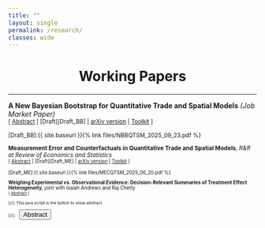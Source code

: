 ```yaml
---
title: ""
layout: single
permalink: /research/
classes: wide
---
```



# <center> Working Papers  </center>
- - -

**A New Bayesian Bootstrap for Quantitative Trade and Spatial Models** *(Job Market Paper)* <br />
<small>[ <a href="#/" onclick="visib('BB')">Abstract</a> | [Draft][Draft_BB] | [arXiv version][arXiv_BB] | [Toolkit][Toolkit_BB] ] 

<div id="BB" style="display: none; text-align: justify; line-height: 1.2" ><small>
Economists use quantitative trade and spatial models to make counterfactual predictions. Because such predictions aim to inform policy decisions, it is important to communicate the uncertainty surrounding them. Three key challenges arise in this setting: the data are dyadic and exhibit complex dependence; the number of interacting units is typically small; and counterfactual predictions depend on the data in two distinct ways—through the estimation of structural parameters and through the description of the status quo. I propose a new Bayesian bootstrap procedure that is tailored to this setting and that addresses these challenges. The procedure is simple to implement and provides both finite-sample Bayesian and asymptotic frequentist guarantees. I illustrate the practical advantages of this approach by revisiting the applications in Waugh (2010), Caliendo and Parro (2015), and Artuç, Chaudhuri, and McLaren (2010).
</small><br><br/></div>

[Draft_BB]:{{ site.baseurl }}{% link files/NBBQTSM_2025_09_23.pdf %}

[arXiv_BB]: https://arxiv.org/abs/2505.11967

[Toolkit_BB]: https://github.com/SandersBas/NBBQTSM

**Measurement Error and Counterfactuals in Quantitative Trade and Spatial Models**, *R&R at Review of Economics and Statistics*  <br />
<small>[ <a href="#/" onclick="visib('ME')">Abstract</a> | [Draft][Draft_ME] | [arXiv version][arXiv_ME] | [Toolkit][Toolkit_ME] ] 

<div id="ME" style="display: none; text-align: justify; line-height: 1.2" ><small>
Counterfactuals in quantitative trade and spatial models are functions of the current state of the world and the model parameters. Common practice treats the current state of the world as perfectly observed, but there is good reason to believe that it is measured with error. This paper provides tools for quantifying uncertainty about counterfactuals when the current state of the world is measured with error. I recommend an empirical Bayes approach to uncertainty quantification, and show that it is both practical and theoretically justified. I apply the proposed method to the settings in Adao, Costinot, and Donaldson (2017) and Allen and Arkolakis (2022) and find non-trivial uncertainty about counterfactuals.
</small><br><br/></div>

[Draft_ME]:{{ site.baseurl }}{% link files/MECQTSM_2025_06_20.pdf %}

[arXiv_ME]: https://arxiv.org/abs/2311.14032

[Toolkit_ME]: https://github.com/SandersBas/MECQTSM

**Weighing Experimental vs. Observational Evidence: Decision-Relevant Summaries of Treatment Effect Heterogeneity**, joint with Isaiah Andrews and Raj Chetty <br />
<small>[ <a href="#/" onclick="visib('TEH')">Abstract</a> ] 

<div id="TEH" style="display: none; text-align: justify; line-height: 1.2" ><small>
We characterize when and how experimental evidence should be combined with observational information to guide treatment adoption at a new site. We show that the optimal linear predictor for the site-specific treatment effect is a weighted average of the cross-site experimental ATE and the local observational estimate, with weights determined by the covariance matrix of site effects and observational estimands.  We provide unbiased estimators for this covariance in settings with both large and small sites, quantify the effect of mismatch between experimental and target sites, and derive easy-to-interpret breakdown points. Empirical illustrations using the Year Up RCT and Project STAR show substantial gains, with up to 40 percent reductions in out-of-sample MSE over naive ATE extrapolation.
</small><br><br/></div>



[//]: This java script is the button to show abstract
 <script>
  function visib(id) {
   var x = document.getElementById(id);
   if (x.style.display === "block") {
     x.style.display = "none";
   } else {
     x.style.display = "block";
   }
 }
 </script>

 [//]:&emsp;<button onclick="visib('polariz')" class="btn btn--inverse btn--small">Abstract</button>
 
